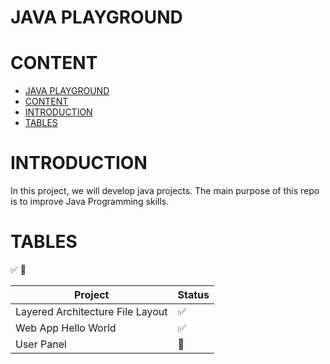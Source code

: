 # JAVA PLAYGROUND

# CONTENT
- [JAVA PLAYGROUND](#java-playground)
- [CONTENT](#content)
- [INTRODUCTION](#introduction)
- [TABLES](#tables)

# INTRODUCTION

In this project, we will develop java projects. The main purpose of this repo is to improve Java Programming skills.

# TABLES

✅  🔲

| Project    | Status  |
| --------   | ------- |
| Layered Architecture File Layout | ✅ | 
| Web App Hello World  | ✅ |
| User Panel| 🔲 |
